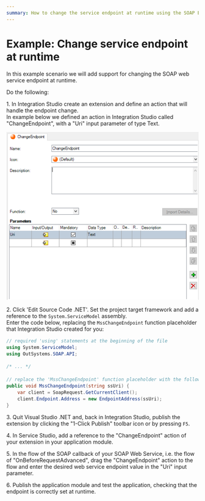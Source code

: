 ```yaml
---
summary: How to change the service endpoint at runtime using the SOAP Extensibility API.
---
```


# Example: Change service endpoint at runtime

In this example scenario we will add support for changing the SOAP web service endpoint at runtime.

Do the following:

1\. In Integration Studio create an extension and define an action that will handle the endpoint change.  
In example below we defined an action in Integration Studio called "ChangeEndpoint", with a "Uri" input parameter of type Text.

![](<images/is-action-change-endpoint.png>)

2\. Click 'Edit Source Code .NET'. Set the project target framework and add a reference to the `System.ServiceModel` assembly.  
Enter the code below, replacing the `MssChangeEndpoint` function placeholder that Integration Studio created for you:  

```csharp
// required 'using' statements at the beginning of the file
using System.ServiceModel;
using OutSystems.SOAP.API;

/* ... */

// replace the 'MssChangeEndpoint' function placeholder with the following code
public void MssChangeEndpoint(string ssUri) {
    var client = SoapRequest.GetCurrentClient();
    client.Endpoint.Address = new EndpointAddress(ssUri);
}
```        

3\. Quit Visual Studio .NET and, back in Integration Studio, publish the extension by clicking the "1-Click Publish" toolbar icon or by pressing `F5`.

4\. In Service Studio, add a reference to the "ChangeEndpoint" action of your extension in your application module.  

5\. In the flow of the SOAP callback of your SOAP Web Service, i.e. the flow of "OnBeforeRequestAdvanced", drag the "ChangeEndpoint" action to the flow and enter the desired web service endpoint value in the "Uri" input parameter.

6\. Publish the application module and test the application, checking that the endpoint is correctly set at runtime.
